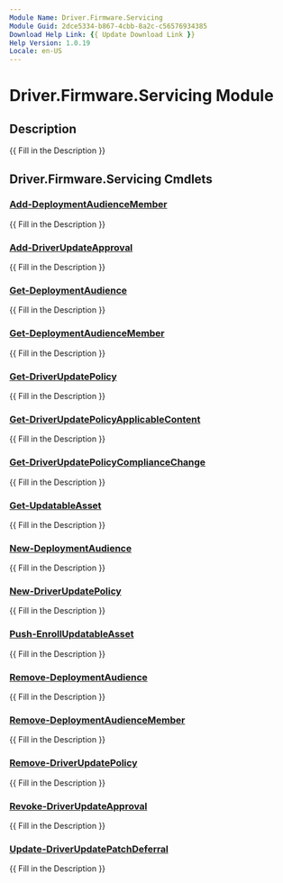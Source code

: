 ```yaml
---
Module Name: Driver.Firmware.Servicing
Module Guid: 2dce5334-b867-4cbb-8a2c-c56576934385
Download Help Link: {{ Update Download Link }}
Help Version: 1.0.19
Locale: en-US
---
```


# Driver.Firmware.Servicing Module
## Description
{{ Fill in the Description }}

## Driver.Firmware.Servicing Cmdlets
### [Add-DeploymentAudienceMember](Add-DeploymentAudienceMember.md)
{{ Fill in the Description }}

### [Add-DriverUpdateApproval](Add-DriverUpdateApproval.md)
{{ Fill in the Description }}

### [Get-DeploymentAudience](Get-DeploymentAudience.md)
{{ Fill in the Description }}

### [Get-DeploymentAudienceMember](Get-DeploymentAudienceMember.md)
{{ Fill in the Description }}

### [Get-DriverUpdatePolicy](Get-DriverUpdatePolicy.md)
{{ Fill in the Description }}

### [Get-DriverUpdatePolicyApplicableContent](Get-DriverUpdatePolicyApplicableContent.md)
{{ Fill in the Description }}

### [Get-DriverUpdatePolicyComplianceChange](Get-DriverUpdatePolicyComplianceChange.md)
{{ Fill in the Description }}

### [Get-UpdatableAsset](Get-UpdatableAsset.md)
{{ Fill in the Description }}

### [New-DeploymentAudience](New-DeploymentAudience.md)
{{ Fill in the Description }}

### [New-DriverUpdatePolicy](New-DriverUpdatePolicy.md)
{{ Fill in the Description }}

### [Push-EnrollUpdatableAsset](Push-EnrollUpdatableAsset.md)
{{ Fill in the Description }}

### [Remove-DeploymentAudience](Remove-DeploymentAudience.md)
{{ Fill in the Description }}

### [Remove-DeploymentAudienceMember](Remove-DeploymentAudienceMember.md)
{{ Fill in the Description }}

### [Remove-DriverUpdatePolicy](Remove-DriverUpdatePolicy.md)
{{ Fill in the Description }}

### [Revoke-DriverUpdateApproval](Revoke-DriverUpdateApproval.md)
{{ Fill in the Description }}

### [Update-DriverUpdatePatchDeferral](Update-DriverUpdatePatchDeferral.md)
{{ Fill in the Description }}

